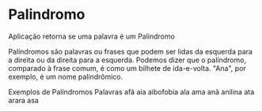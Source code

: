 # Palindromo
Aplicação retorna se uma palavra é um Palindromo

Palíndromos são palavras ou frases que podem ser lidas da esquerda para a direita ou da direita para a esquerda. Podemos dizer que o palíndromo, comparado à frase comum, é como um bilhete de ida-e-volta. "Ana", por exemplo, é um nome palindrômico.

Exemplos de Palíndromos
Palavras
afã
aia
aibofobia
ala
ama
anã
anilina
ata
arara
asa
